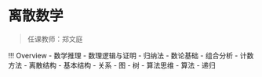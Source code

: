 # 离散数学

> 任课教师：郑文庭

!!! Overview
    - 数学推理
      - 数理逻辑与证明
      - 归纳法
    - 数论基础
    - 组合分析
      - 计数方法
    - 离散结构
      - 基本结构
      - 关系
      - 图
      - 树
    - 算法思维
      - 算法
      - 递归 